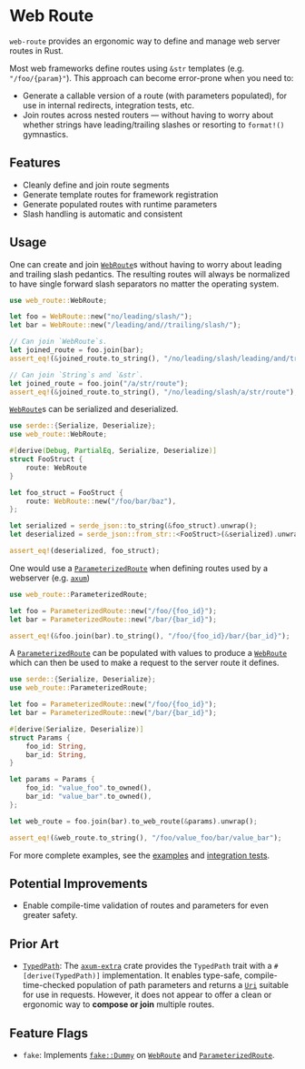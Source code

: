 # Web Route

`web-route` provides an ergonomic way to define and manage web server routes in Rust.

Most web frameworks define routes using `&str` templates (e.g. `"/foo/{param}"`). This approach can become error-prone when you need to:

- Generate a callable version of a route (with parameters populated), for use in internal redirects, integration tests, etc.
- Join routes across nested routers — without having to worry about whether strings have leading/trailing slashes or resorting to `format!()` gymnastics.

## Features

- Cleanly define and join route segments
- Generate template routes for framework registration
- Generate populated routes with runtime parameters
- Slash handling is automatic and consistent

## Usage

One can create and join [`WebRoute`][]s without having to worry about leading and trailing slash pedantics. The resulting routes will always be normalized to have single forward slash separators no matter the operating system.

```rust
use web_route::WebRoute;

let foo = WebRoute::new("no/leading/slash/");
let bar = WebRoute::new("/leading/and//trailing/slash/");

// Can join `WebRoute`s.
let joined_route = foo.join(bar);
assert_eq!(&joined_route.to_string(), "/no/leading/slash/leading/and/trailing/slash");

// Can join `String`s and `&str`.
let joined_route = foo.join("/a/str/route");
assert_eq!(&joined_route.to_string(), "/no/leading/slash/a/str/route");
```

[`WebRoute`][]s can be serialized and deserialized.

```rust
use serde::{Serialize, Deserialize};
use web_route::WebRoute;

#[derive(Debug, PartialEq, Serialize, Deserialize)]
struct FooStruct {
    route: WebRoute
}

let foo_struct = FooStruct {
    route: WebRoute::new("/foo/bar/baz"),
};

let serialized = serde_json::to_string(&foo_struct).unwrap();
let deserialized = serde_json::from_str::<FooStruct>(&serialized).unwrap();

assert_eq!(deserialized, foo_struct);
```

One would use a [`ParameterizedRoute`][] when defining routes used by a webserver (e.g. [`axum`](https://github.com/tokio-rs/axum))

```rust
use web_route::ParameterizedRoute;

let foo = ParameterizedRoute::new("/foo/{foo_id}");
let bar = ParameterizedRoute::new("/bar/{bar_id}");

assert_eq!(&foo.join(bar).to_string(), "/foo/{foo_id}/bar/{bar_id}");
```

A [`ParameterizedRoute`][] can be populated with values to produce a [`WebRoute`][] which can then be used to make a request to the server route it defines.

```rust
use serde::{Serialize, Deserialize};
use web_route::ParameterizedRoute;

let foo = ParameterizedRoute::new("/foo/{foo_id}");
let bar = ParameterizedRoute::new("/bar/{bar_id}");

#[derive(Serialize, Deserialize)]
struct Params {
    foo_id: String,
    bar_id: String,
}

let params = Params {
    foo_id: "value_foo".to_owned(),
    bar_id: "value_bar".to_owned(),
};

let web_route = foo.join(bar).to_web_route(&params).unwrap();

assert_eq!(&web_route.to_string(), "/foo/value_foo/bar/value_bar");
```

For more complete examples, see the [examples](https://github.com/sidrubs/web-route/tree/main/examples) and [integration tests](https://github.com/sidrubs/web-route/tree/main/tests).

## Potential Improvements

- Enable compile-time validation of routes and parameters for even greater safety.

## Prior Art

- [`TypedPath`](https://docs.rs/axum-extra/latest/axum_extra/routing/trait.TypedPath.html): The [`axum-extra`](https://docs.rs/axum-extra/latest/axum_extra) crate provides the `TypedPath` trait with a `#[derive(TypedPath)]` implementation. It enables type-safe, compile-time-checked population of path parameters and returns a [`Uri`](https://docs.rs/http/latest/http/uri/struct.Uri.html) suitable for use in requests. However, it does not appear to offer a clean or ergonomic way to **compose or join** multiple routes.

## Feature Flags

- `fake`: Implements [`fake::Dummy`](https://docs.rs/fake/latest/fake/trait.Dummy.html) on [`WebRoute`][] and [`ParameterizedRoute`][].

[`WebRoute`]: ./src/web_route/route.rs
[`ParameterizedRoute`]: ./src/parameterized_route/route.rs
